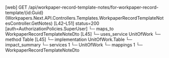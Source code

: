 [web] GET /api/workpaper-record-template-notes/for-workpaper-record-template/{id:Guid}  (Workpapers.Next.API.Controllers.Templates.WorkpaperRecordTemplateNotesController.GetNotes)  [L42–L51] status=200 [auth=AuthorizationPolicies.SuperUser]
  └─ maps_to WorkpaperRecordTemplateNoteDto [L45]
  └─ uses_service UnitOfWork
    └─ method Table [L45]
      └─ implementation UnitOfWork.Table
  └─ impact_summary
    └─ services 1
      └─ UnitOfWork
    └─ mappings 1
      └─ WorkpaperRecordTemplateNoteDto

